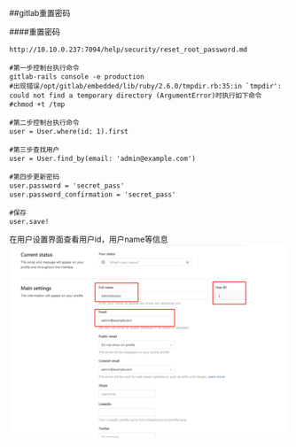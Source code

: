 ##gitlab重置密码

####重置密码
```text
http://10.10.0.237:7094/help/security/reset_root_password.md

#第一步控制台执行命令
gitlab-rails console -e production  
#出现错误/opt/gitlab/embedded/lib/ruby/2.6.0/tmpdir.rb:35:in `tmpdir': could not find a temporary directory (ArgumentError)时执行如下命令
#chmod +t /tmp

#第二步控制台执行命令
user = User.where(id: 1).first

#第三步查找用户
user = User.find_by(email: 'admin@example.com')

#第四步更新密码
user.password = 'secret_pass'
user.password_confirmation = 'secret_pass'

#保存
user.save!
```

在用户设置界面查看用户id，用户name等信息
![avatar](../imags/gitlab/gitlab-03.png)    


